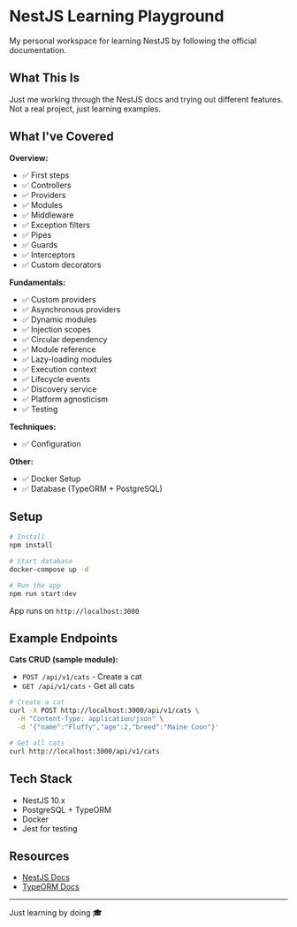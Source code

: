 # NestJS Learning Playground

My personal workspace for learning NestJS by following the official documentation.

## What This Is

Just me working through the NestJS docs and trying out different features. Not a real project, just learning examples.

## What I've Covered

**Overview:**
- ✅ First steps
- ✅ Controllers
- ✅ Providers
- ✅ Modules
- ✅ Middleware
- ✅ Exception filters
- ✅ Pipes
- ✅ Guards
- ✅ Interceptors
- ✅ Custom decorators

**Fundamentals:**
- ✅ Custom providers
- ✅ Asynchronous providers
- ✅ Dynamic modules
- ✅ Injection scopes
- ✅ Circular dependency
- ✅ Module reference
- ✅ Lazy-loading modules
- ✅ Execution context
- ✅ Lifecycle events
- ✅ Discovery service
- ✅ Platform agnosticism
- ✅ Testing

**Techniques:**
- ✅ Configuration

**Other:**
- ✅ Docker Setup
- ✅ Database (TypeORM + PostgreSQL)

## Setup

```bash
# Install
npm install

# Start database
docker-compose up -d

# Run the app
npm run start:dev
```

App runs on `http://localhost:3000`

## Example Endpoints

**Cats CRUD (sample module):**
- `POST /api/v1/cats` - Create a cat
- `GET /api/v1/cats` - Get all cats

```bash
# Create a cat
curl -X POST http://localhost:3000/api/v1/cats \
  -H "Content-Type: application/json" \
  -d '{"name":"Fluffy","age":2,"breed":"Maine Coon"}'

# Get all cats
curl http://localhost:3000/api/v1/cats
```

## Tech Stack

- NestJS 10.x
- PostgreSQL + TypeORM
- Docker
- Jest for testing

## Resources

- [NestJS Docs](https://docs.nestjs.com/)
- [TypeORM Docs](https://typeorm.io/)

---

Just learning by doing 🎓

